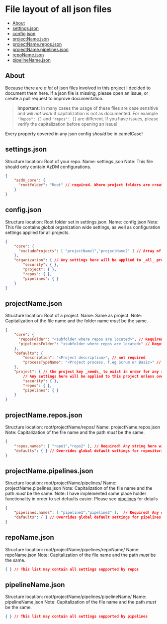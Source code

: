 # File layout of all json files

  * [About](#About)
  * [settings.json](#settingsjson)
  * [config.json](#configjson)
  * [projectName.json](#projectnamejson)
  * [projectName.repos.json](#projectNamereposjson)
  * [projectName.pipelines.json](#projectNamepipelinesjson)
  * [repoName.json](#repoNamejson)
  * [pipelineName.json](#pipelineNamejson)

## About

Because there are _a lot_ of json files involved in this project I decided to document them here. If a json file is missing, please open an issue, or create a pull request to improve documentation.

> **Important:** In many cases the usage of these files are case sensitive and _will not work_ if capitalization is not as documented. For example `"Repos": {}` and `"repos": {}` are different. If you have issues, please verify the capitalization before opening an issue!

Every property covered in any json config _should_ be in camelCase!

## settings.json

Structure location: Root of your repo.
Name: settings.json
Note: This file should only contain AzDM configurations.

```json
{
    "azdm_core": {
      "rootfolder": "Root" // required. Where project folders are created
    }
}
```

## config.json

Structure location: Root folder set in settings.json.
Name: config.json
Note: This file contains _global_ organization wide settings, as well as configuration settings applied for all projects.

```json
{
    "core": {
      "excludeProjects": [ "projectName1","projectName2" ] // Array of project folders to exclude from management.
    },
    "organization": { // Any settings here will be applied to _all_ projects unless overwritten in configurations further down in the hierarchy. Supported settings are documented in each separate chapter.
        "security": { },
        "project": { },
        "repos": { },
        "pipelines": { }
    }
}

```

## projectName.json

Structure location: Root of a project.
Name: Same as project. 
Note: Capitalization of the file name and the folder name _must_ be the same.

```json
{
    "core": {
      "reposFolder": "<subfolder where repos are located>", // Required!! For repos functionality
      "pipelinesFolder": "<subfolder where repos are located>" // Required!! For pipelines functionality
    },
    "defaults": {
        "description": "<Project description>", // not required 
        "processTypeName": "<Project process, f.eg Scrum or Basic>" // required if not set as default setting
    },
    "project": { // the project key _needs_ to exist in order for any repos, pipelines, or security to be applied. 
        // Any settings here will be applied to this project unless overwritten in configurations further down in the hierarchy. Supported settings are documented in each separate chapter.
        "security": { },
        "repos": { },
        "pipelines": { }
    }
}
```

## projectName.repos.json

Structure location: root/projectName/repos/
Name: projectName.repos.json
Note: Capitalization of the file name and the path _must_ be the same.

```json
{
    "repos.names": [ "repo1","repo2" ], // Required! Any string here will create a repo with this name
    "defaults": { } // Overrides global default settings for repositories for _all_ repos in this project.
}

```

## projectName.pipelines.json

Structure location: root/projectName/pipelines/
Name: projectName.pipelines.json
Note: Capitalization of the file name and the path _must_ be the same.
Note: I have implemented some place holder functionality in order to set defaults easier. Please see [pipelines](pipelines.md) for details

```json
{
    "pipelines.names": [ "pipeline1","pipeline2" ],  // Required! Any string here will create a pipeline with this name
    "defaults": { } // Overrides global default settings for pipelines for _all_ repos in this project.
}

```

## repoName.json

Structure location: root/projectName/pipelines/repoName/
Name: repoName.json
Note: Capitalization of the file name and the path _must_ be the same.

```json
{ } // This list may contain all settings supported by repos
```

## pipelineName.json

Structure location: root/projectName/pipelines/pipelineName/
Name: pipelineName.json
Note: Capitalization of the file name and the path _must_ be the same.

```json
{ } // This list may contain all settings supported by pipelines
```
